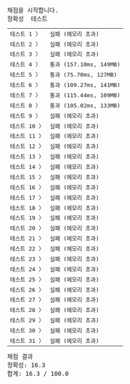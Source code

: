 <pre class="console-content"><div></div><div class="console-heading">채점을 시작합니다.</div><div class="console-message">정확성  테스트</div><table class="console-test-group" data-category="correctness"><tbody><tr data-testcase-id="150047"><td valign="top" class="td-label">테스트 1 <span>〉</span></td><td class="result failed">실패 (메모리 초과)</td></tr><tr data-testcase-id="150048"><td valign="top" class="td-label">테스트 2 <span>〉</span></td><td class="result failed">실패 (메모리 초과)</td></tr><tr data-testcase-id="150049"><td valign="top" class="td-label">테스트 3 <span>〉</span></td><td class="result failed">실패 (메모리 초과)</td></tr><tr data-testcase-id="150050"><td valign="top" class="td-label">테스트 4 <span>〉</span></td><td class="result passed">통과 (157.10ms, 149MB)</td></tr><tr data-testcase-id="150051"><td valign="top" class="td-label">테스트 5 <span>〉</span></td><td class="result passed">통과 (75.70ms, 127MB)</td></tr><tr data-testcase-id="150052"><td valign="top" class="td-label">테스트 6 <span>〉</span></td><td class="result passed">통과 (109.27ms, 141MB)</td></tr><tr data-testcase-id="150053"><td valign="top" class="td-label">테스트 7 <span>〉</span></td><td class="result passed">통과 (115.44ms, 109MB)</td></tr><tr data-testcase-id="150054"><td valign="top" class="td-label">테스트 8 <span>〉</span></td><td class="result passed">통과 (105.02ms, 133MB)</td></tr><tr data-testcase-id="150055"><td valign="top" class="td-label">테스트 9 <span>〉</span></td><td class="result failed">실패 (메모리 초과)</td></tr><tr data-testcase-id="150056"><td valign="top" class="td-label">테스트 10 <span>〉</span></td><td class="result failed">실패 (메모리 초과)</td></tr><tr data-testcase-id="150057"><td valign="top" class="td-label">테스트 11 <span>〉</span></td><td class="result failed">실패 (메모리 초과)</td></tr><tr data-testcase-id="150058"><td valign="top" class="td-label">테스트 12 <span>〉</span></td><td class="result failed">실패 (메모리 초과)</td></tr><tr data-testcase-id="150059"><td valign="top" class="td-label">테스트 13 <span>〉</span></td><td class="result failed">실패 (메모리 초과)</td></tr><tr data-testcase-id="150060"><td valign="top" class="td-label">테스트 14 <span>〉</span></td><td class="result failed">실패 (메모리 초과)</td></tr><tr data-testcase-id="150061"><td valign="top" class="td-label">테스트 15 <span>〉</span></td><td class="result failed">실패 (메모리 초과)</td></tr><tr data-testcase-id="150062"><td valign="top" class="td-label">테스트 16 <span>〉</span></td><td class="result failed">실패 (메모리 초과)</td></tr><tr data-testcase-id="150063"><td valign="top" class="td-label">테스트 17 <span>〉</span></td><td class="result failed">실패 (메모리 초과)</td></tr><tr data-testcase-id="150064"><td valign="top" class="td-label">테스트 18 <span>〉</span></td><td class="result failed">실패 (메모리 초과)</td></tr><tr data-testcase-id="150065"><td valign="top" class="td-label">테스트 19 <span>〉</span></td><td class="result failed">실패 (메모리 초과)</td></tr><tr data-testcase-id="150066"><td valign="top" class="td-label">테스트 20 <span>〉</span></td><td class="result failed">실패 (메모리 초과)</td></tr><tr data-testcase-id="150067"><td valign="top" class="td-label">테스트 21 <span>〉</span></td><td class="result failed">실패 (메모리 초과)</td></tr><tr data-testcase-id="150068"><td valign="top" class="td-label">테스트 22 <span>〉</span></td><td class="result failed">실패 (메모리 초과)</td></tr><tr data-testcase-id="150069"><td valign="top" class="td-label">테스트 23 <span>〉</span></td><td class="result failed">실패 (메모리 초과)</td></tr><tr data-testcase-id="150070"><td valign="top" class="td-label">테스트 24 <span>〉</span></td><td class="result failed">실패 (메모리 초과)</td></tr><tr data-testcase-id="150071"><td valign="top" class="td-label">테스트 25 <span>〉</span></td><td class="result failed">실패 (메모리 초과)</td></tr><tr data-testcase-id="150072"><td valign="top" class="td-label">테스트 26 <span>〉</span></td><td class="result failed">실패 (메모리 초과)</td></tr><tr data-testcase-id="150073"><td valign="top" class="td-label">테스트 27 <span>〉</span></td><td class="result failed">실패 (메모리 초과)</td></tr><tr data-testcase-id="150074"><td valign="top" class="td-label">테스트 28 <span>〉</span></td><td class="result failed">실패 (메모리 초과)</td></tr><tr data-testcase-id="150075"><td valign="top" class="td-label">테스트 29 <span>〉</span></td><td class="result failed">실패 (메모리 초과)</td></tr><tr data-testcase-id="150076"><td valign="top" class="td-label">테스트 30 <span>〉</span></td><td class="result failed">실패 (메모리 초과)</td></tr><tr data-testcase-id="150077"><td valign="top" class="td-label">테스트 31 <span>〉</span></td><td class="result failed">실패 (메모리 초과)</td></tr></tbody></table><div class="console-heading">채점 결과</div><div class="console-message">정확성: 16.3</div><div class="console-message">합계: 16.3 / 100.0</div></pre>